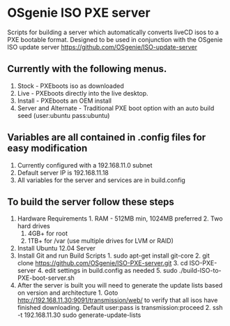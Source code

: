 OSgenie ISO PXE server
======================

Scripts for building a server which automatically converts liveCD isos to a PXE bootable format.
Designed to be used in conjunction with the OSgenie ISO update server
https://github.com/OSgenie/ISO-update-server

## Currently with the following menus.
  1. Stock - PXEboots iso as downloaded
  2. Live - PXEboots directly into the live desktop.
  3. Install - PXEboots an OEM install
  4. Server and Alternate - Traditional PXE boot option with an auto build seed (user:ubuntu pass:ubuntu)

## Variables are all contained in .config files for easy modification
  1. Currently configured with a 192.168.11.0 subnet
  2. Default server IP is 192.168.11.18
  3. All variables for the server and services are in build.config

## To build the server follow these steps
  1. Hardware Requirements
    1. RAM - 512MB min, 1024MB preferred
    2. Two hard drives
      1. 4GB+ for root
      2. 1TB+ for /var (use multiple drives for LVM or RAID)
  2. Install Ubuntu 12.04 Server
  3. Install Git and run Build Scripts
    1. sudo apt-get install git-core
    2. git clone https://github.com/OSgenie/ISO-PXE-server.git
    3. cd ISO-PXE-server
    4. edit settings in build.config as needed
    5. sudo ./build-ISO-to-PXE-boot-server.sh
  4. After the server is built you will need to generate the update lists based on version and architecture
    1. Goto http://192.168.11.30:9091/transmission/web/ to verify that all isos have finished downloading. Default user:pass is transmission:proceed
    2. ssh -t 192.168.11.30 sudo generate-update-lists
